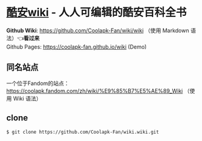 # [酷安wiki](https://github.com/Coolapk-Fan/wiki/wiki) - 人人可编辑的酷安百科全书

**Github Wiki**: https://github.com/Coolapk-Fan/wiki/wiki （使用 Markdown 语法）👈**看过来**<br>
Github Pages: https://coolapk-fan.github.io/wiki (Demo)

## 同名站点
一个位于Fandom的站点：<br>
https://coolapk.fandom.com/zh/wiki/%E9%85%B7%E5%AE%89_Wiki （使用 Wiki 语法）

## clone
```
$ git clone https://github.com/Coolapk-Fan/wiki.wiki.git
```
